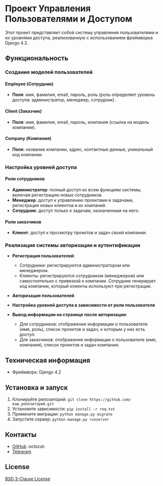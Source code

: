 # Проект Управления Пользователями и Доступом

Этот проект представляет собой систему управления пользователями и их уровнями доступа, реализованную с использованием фреймворка Django 4.2.

## Функциональность

### Создание моделей пользователей
#### Employee (Сотрудник)
- **Поля**: имя, фамилия, email, пароль, роль (роль определяет уровень доступа: администратор, менеджер, сотрудник).

#### Client (Заказчик)
- **Поля**: имя, фамилия, email, пароль, компания (ссылка на модель компании).

#### Company (Компания)
- **Поля**: название компании, адрес, контактные данные, уникальный код компании.

### Настройка уровней доступа
#### Роли сотрудников
- **Администратор**: полный доступ ко всем функциям системы, включая регистрацию новых сотрудников.
- **Менеджер**: доступ к управлению проектами и задачами, регистрация новых клиентов и их компаний.
- **Сотрудник**: доступ только к задачам, назначенным на него.

#### Роли заказчиков
- **Клиент**: доступ к просмотру проектов и задач своей компании.

### Реализация системы авторизации и аутентификации
- **Регистрация пользователей**:
  - Сотрудники: регистрируются администратором или менеджером.
  - Клиенты: регистрируются сотрудником (менеджером) или самостоятельно с привязкой к компании. Сотрудник генерирует код компании, который клиенты используют при регистрации.

- **Авторизация пользователей**
- **Настройка уровней доступа в зависимости от роли пользователя**
- **Вывод информации на странице после авторизации**:
  - Для сотрудников: отображение информации о пользователе (имя, роль), список проектов и задач, к которым у них есть доступ.
  - Для заказчиков: отображение информации о пользователе (имя, компания), список проектов и задач компании.

## Техническая информация
- Фреймворк: Django 4.2


## Установка и запуск
1. Клонируйте репозиторий: `git clone https://github.com/ваш_репозиторий.git`
2. Установите зависимости: `pip install -r req.txt`
3. Примените миграции: `python manage.py migrate`
4. Запустите сервер: `python manage.py runserver`

## Контакты

- [GitHub](https://github.com/mimimichaello) :octocat:
- [Telegram](https://t.me/mimimichaello)

## License

[BSD 3-Clause License](https://opensource.org/licenses/BSD-3-Clause)
